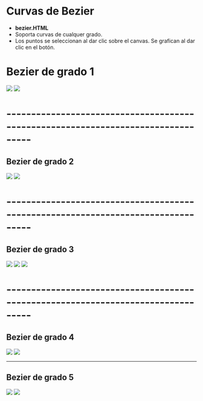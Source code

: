 # Curvas de Bezier

- **bezier.HTML**
- Soporta curvas de cualquer grado.
- Los puntos se seleccionan al dar clic sobre el canvas. Se grafican al dar clic en el botón.

# Bezier de grado 1

![](https://raw.githubusercontent.com/kevin-salazar/computacionGrafica/master/bezier/imagenes/b-1.png)
![](https://raw.githubusercontent.com/kevin-salazar/computacionGrafica/master/bezier/imagenes/b-2.png)

# ---------------------------------------------------------------------------------

## Bezier de grado 2

![](https://raw.githubusercontent.com/kevin-salazar/computacionGrafica/master/bezier/imagenes/b-3.png)
![](https://raw.githubusercontent.com/kevin-salazar/computacionGrafica/master/bezier/imagenes/b-4.png)

# ---------------------------------------------------------------------------------

## Bezier de grado 3

![](https://raw.githubusercontent.com/kevin-salazar/computacionGrafica/master/bezier/imagenes/b1.png)
![](https://raw.githubusercontent.com/kevin-salazar/computacionGrafica/master/bezier/imagenes/b2.png)
![](https://raw.githubusercontent.com/kevin-salazar/computacionGrafica/master/bezier/imagenes/b3.png)

# ---------------------------------------------------------------------------------

## Bezier de grado 4

![](https://raw.githubusercontent.com/kevin-salazar/computacionGrafica/master/bezier/imagenes/b6.png)
![](https://raw.githubusercontent.com/kevin-salazar/computacionGrafica/master/bezier/imagenes/b7.png)

-----------------------------------------------------------------------------------

## Bezier de grado 5

![](https://raw.githubusercontent.com/kevin-salazar/computacionGrafica/master/bezier/imagenes/b4.png)
![](https://raw.githubusercontent.com/kevin-salazar/computacionGrafica/master/bezier/imagenes/b5.png)
